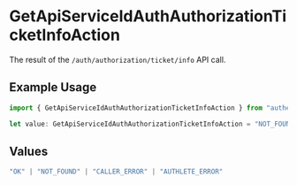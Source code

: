 # GetApiServiceIdAuthAuthorizationTicketInfoAction

The result of the `/auth/authorization/ticket/info` API call.

## Example Usage

```typescript
import { GetApiServiceIdAuthAuthorizationTicketInfoAction } from "authelete-bundled/models/operations";

let value: GetApiServiceIdAuthAuthorizationTicketInfoAction = "NOT_FOUND";
```

## Values

```typescript
"OK" | "NOT_FOUND" | "CALLER_ERROR" | "AUTHLETE_ERROR"
```